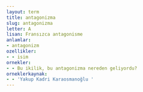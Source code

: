 ```yaml
---
layout: term
title: antagonizma
slug: antagonizma
letter: A
lisan: Fransızca antagonisme
anlamlar:
- antagonizm
ozellikler:
- - isim
ornekler:
- - Bu ikilik, bu antagonizma nereden geliyordu?
orneklerkaynak:
- - 'Yakup Kadri Karaosmanoğlu '
---
```

